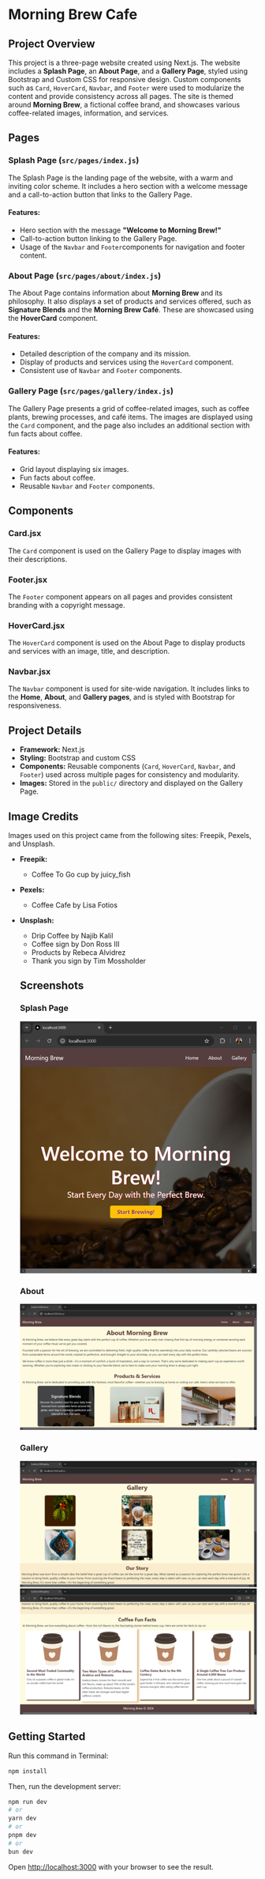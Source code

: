 # Morning Brew Cafe

## Project Overview

This project is a three-page website created using Next.js. The website includes a **Splash Page**, an **About Page**, and a **Gallery Page**, styled using Bootstrap and Custom CSS for responsive design. Custom components such as `Card`, `HoverCard`, `Navbar`, and `Footer` were used to modularize the content and provide consistency across all pages. The site is themed around **Morning Brew**, a fictional coffee brand, and showcases various coffee-related images, information, and services.

## Pages

### Splash Page (`src/pages/index.js`)

The Splash Page is the landing page of the website, with a warm and inviting color scheme. It includes a hero section with a welcome message and a call-to-action button that links to the Gallery Page.

#### Features:

- Hero section with the message **"Welcome to Morning Brew!"**
- Call-to-action button linking to the Gallery Page.
- Usage of the `Navbar` and `Footer`components for navigation and footer content.

### About Page (`src/pages/about/index.js`)

The About Page contains information about **Morning Brew** and its philosophy. It also displays a set of products and services offered, such as **Signature Blends** and the **Morning Brew Café**. These are showcased using the **HoverCard** component.

#### Features:

- Detailed description of the company and its mission.
- Display of products and services using the `HoverCard` component.
- Consistent use of `Navbar` and `Footer` components.

### Gallery Page (`src/pages/gallery/index.js`)

The Gallery Page presents a grid of coffee-related images, such as coffee plants, brewing processes, and café items. The images are displayed using the `Card` component, and the page also includes an additional section with fun facts about coffee.

#### Features:

- Grid layout displaying six images.
- Fun facts about coffee.
- Reusable `Navbar` and `Footer` components.

## Components

### Card.jsx

The `Card` component is used on the Gallery Page to display images with their descriptions.

### Footer.jsx

The `Footer` component appears on all pages and provides consistent branding with a copyright message.

### HoverCard.jsx

The `HoverCard` component is used on the About Page to display products and services with an image, title, and description.

### Navbar.jsx

The `Navbar` component is used for site-wide navigation. It includes links to the **Home**, **About**, and **Gallery pages**, and is styled with Bootstrap for responsiveness.

## Project Details

- **Framework:** Next.js
- **Styling:** Bootstrap and custom CSS
- **Components:** Reusable components (`Card`, `HoverCard`, `Navbar`, and `Footer`) used across multiple pages for consistency and modularity.
- **Images:** Stored in the `public/` directory and displayed on the Gallery Page.

## Image Credits

Images used on this project came from the following sites: Freepik, Pexels, and Unsplash.

- **Freepik:**
  - Coffee To Go cup by juicy_fish
- **Pexels:**
  - Coffee Cafe by Lisa Fotios
- **Unsplash:**

  - Drip Coffee by Najib Kalil
  - Coffee sign by Don Ross III
  - Products by Rebeca Alvidrez
  - Thank you sign by Tim Mossholder

  ## Screenshots

  ### Splash Page

  ![alt text](<Screenshot 2024-10-18 235908.png>)

  ### About

  ![alt text](<Screenshot 2024-10-19 000000.png>)

  ### Gallery

  ![alt text](<Screenshot 2024-10-19 000139.png>)
  ![alt text](<Screenshot 2024-10-19 000219.png>)

## Getting Started

Run this command in Terminal:

```bash
npm install
```

Then, run the development server:

```bash
npm run dev
# or
yarn dev
# or
pnpm dev
# or
bun dev
```

Open [http://localhost:3000](http://localhost:3000) with your browser to see the result.
